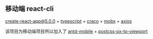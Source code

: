 ## 移动端 react-cli


[create-react-app@5.0.0](https://github.com/facebook/create-react-app/releases/tag/v5.0.0) + [typescript](https://www.typescriptlang.org/) + [craco](https://github.com/gsoft-inc/craco) + [mobx](https://mobx.js.org/README.html) + [axios](https://www.axios-http.cn/)

该项目为移动端项目所以加入了
[antd-mobile](https://mobile.ant.design/) + [postcss-px-to-viewport](https://github.com/evrone/postcss-px-to-viewport/blob/master/README.md)
